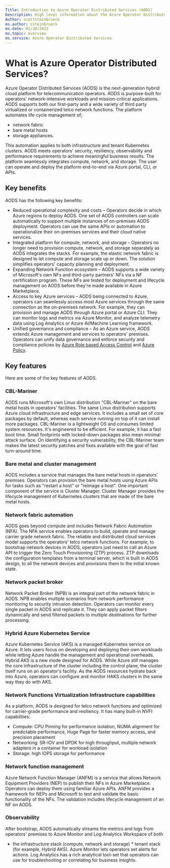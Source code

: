 ```yaml
---
Title: Introduction to Azure Operator Distributed Services (AODS)
Description: High level information about the Azure Operator Distributed Services (AODS) product.
Author: scottsteinbrueck
ms.author: ssteinbrueck
ms.date: 01/30/2023
ms.topic: overview
ms.service: Azure Operator Distributed Services
---
```


# What is Azure Operator Distributed Services?

Azure Operator Distributed Services (AODS) is the next-generation hybrid cloud platform for telecommunication operators.
AODS is purpose-built for operators' network-intensive workloads and mission-critical applications.
AODS supports both our first-party and a wide variety of third party virtualized or containerized telco network functions.
The platform automates life cycle management of;

* network fabric
* bare metal hosts
* storage appliances.

This automation applies to both infrastructure and tenant Kubernetes clusters.
AODS meets operators' security, resiliency, observability and performance requirements to achieve meaningful business results.
The platform seamlessly integrates compute, network, and storage.
The user can operate and deploy the platform end-to-end via Azure portal, CLI, or APIs.

## Key benefits

AODS has the following key benefits:

* Reduced operational complexity and costs – Operators decide in which Azure regions to deploy AODS.
One set of AODS controllers can scale automatically to support multiple instances of on-premises AODS deployment.
Operators can use the same APIs or automation to operationalize their on-premises services and their cloud native services.
* Integrated platform for compute, network, and storage – Operators no longer need to provision compute, network, and storage separately as AODS integrates the stacks.
For example, the elastic network fabric is designed to let compute and storage scale up or down.
The solution simplifies operators' capacity planning and deployment.
* Expanding Network Function ecosystem – AODS supports a wide variety of Microsoft's own NFs and third-party partners' NFs via a NF certification program.
These NFs are tested for deployment and lifecycle management on AODS before they're made available in Azure Marketplace.
* Access to key Azure services – AODS being connected to Azure, operators can seamlessly access most Azure services through the same connection as the on-premises network.
For example, they can provision and manage AODS through Azure portal or Azure CLI.
They can monitor logs and metrics via Azure Monitor, and analyze telemetry data using Log Analytics or Azure AI/Machine Learning framework.
* Unified governance and compliance – As an Azure service, AODS extends Azure management and services to operators' premises.
Operators can unify data governance and enforce security and compliance policies by [Azure Role based Access Control](../role-based-access-control/overview) and [Azure Policy](../governance/policy/overview).

## Key features

Here are some of the key features of AODS.

### CBL-Mariner

AODS runs Microsoft's own Linux distribution "CBL-Mariner" on the bare metal hosts in operators' facilities.
The same Linux distribution supports Azure cloud infrastructure and edge services.
It includes a small set of core packages by default, whereas each service running on top of it can install more packages.
CBL-Mariner is a lightweight OS and consumes limited system resources. It's engineered to be efficient.
For example, it has a fast boot time. Small footprints with locked-down packages also mean minimal attack surface.
On identifying a security vulnerability, the CBL-Mariner team makes the latest security patches and fixes available with the goal of fast turn-around time.

### Bare metal and cluster management

AODS includes a service that manages the bare metal hosts in operators' premises.
Operators can provision the bare metal hosts using Azure APIs for tasks such as "restart a host" or "reimage a host".
One important component of the service is Cluster Manager.
Cluster Manager provides the lifecycle management of Kubernetes clusters that are made of the bare metal hosts.  

### Network fabric automation

AODS goes beyond compute and includes Network Fabric Automation (NFA). The NFA service enables operators to build, operate and manage carrier grade network fabric. The reliable and distributed cloud services model supports the operators' telco network functions. For example, to bootstrap network devices in AODS, operators just need to call an Azure API to trigger the Zero Touch Provisioning (ZTP) process. ZTP downloads the configuration templates from a terminal server, which is built in AODS design, to all the network devices and provisions them to the initial known state.

### Network packet broker

Network Packet Broker (NPB) is an integral part of the network fabric in AODS. NPB enables multiple scenarios from network performance monitoring to security intrusion detection. Operators can monitor every single packet in AODS and replicate it. They can apply packet filters dynamically and send filtered packets to multiple destinations for further processing.

### Hybrid Azure Kubernetes Service

Azure Kubernetes Service (AKS) is a managed Kubernetes service on Azure. It lets users focus on developing and deploying their own workloads while letting Azure handle the management and operational overheads. Hybrid AKS is a new mode designed for AODS. While Azure still manages the core infrastructure of the cluster including the control plane, the cluster itself runs on an operator's facility. As the AODS resources hydrate back into Azure, operators can configure and monitor HAKS clusters in the same way they do with AKS.

### Network Functions Virtualization Infrastructure capabilities

As a platform, AODS is designed for telco network functions and optimized for carrier-grade performance and resiliency. It has many built-in NVFI capabilities:

* Compute: CPU Pinning for performance isolation, NUMA alignment for predictable performance, Huge Page for faster memory access, and precision placement
* Networking: SR-IOV and DPDK for high throughput, multiple network adapters in a container for workload isolation
* Storage: high IOPS storage for performance

### Network function management

Azure Network Function Manager (ANFM) is a service that allows Network Equipment Providers (NEP) to publish their NFs in Azure Marketplace. Operators can deploy them using familiar Azure APIs. ANFM provides a framework for NEPs and Microsoft to test and validate the basic functionality of the NFs. The validation includes lifecycle management of an NF on AODS.

### Observability

After bootstrap, AODS automatically streams the metrics and logs from operators' premises to Azure Monitor and Log Analytics Workspace of both

* the infrastructure stack (compute, network and storage) * tenant stack (for example, Hybrid AKS). Azure Monitor lets operators set alerts for actions. Log Analytics has a rich analytical tool-set that operators can use for troubleshooting or correlating for business insights.